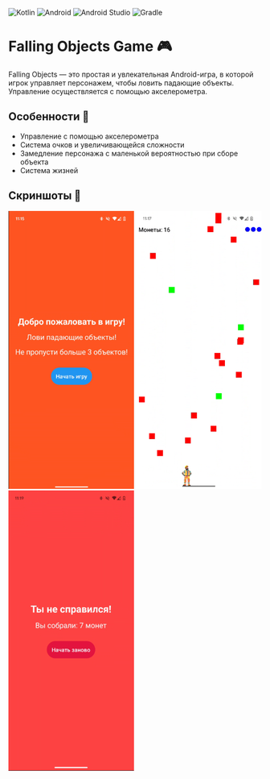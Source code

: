 ![Kotlin](https://img.shields.io/badge/Kotlin-7F52FF?style=for-the-badge&logo=kotlin&logoColor=white) ![Android](https://img.shields.io/badge/Android-3DDC84?style=for-the-badge&logo=android&logoColor=white) ![Android Studio](https://img.shields.io/badge/Android_Studio-3DDC84?style=for-the-badge&logo=android-studio&logoColor=white) ![Gradle](https://img.shields.io/badge/Gradle-02303A?style=for-the-badge&logo=gradle&logoColor=white)

# Falling Objects Game 🎮

Falling Objects — это простая и увлекательная Android-игра, в которой игрок управляет персонажем, чтобы ловить падающие объекты. Управление осуществляется с помощью акселерометра.

## Особенности 🚀

 - Управление с помощью акселерометра
 - Система очков и увеличивающейся сложности
 - Замедление персонажа с маленькой вероятностью при сборе объекта
 - Система жизней

## Скриншоты 📱
 
<img src="screenshots/screenshots_start.png" width="250"/> <img src="screenshots/screenshots_game.png" width="250"/> <img src="screenshots/screenshots_over.png" width="250"/>

